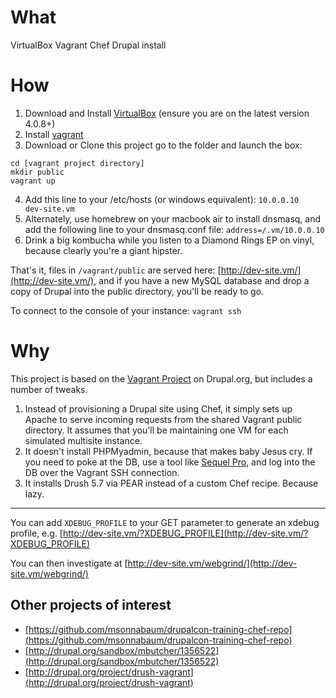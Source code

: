 # What
VirtualBox Vagrant Chef Drupal install


# How
1. Download and Install [VirtualBox](http://www.virtualbox.org/) (ensure you are on the latest version 4.0.8+)
2. Install [vagrant](http://vagrantup.com/v1/docs/getting-started/index.html)
3. Download or Clone this project go to the folder and launch the box:

```
cd [vagrant project directory]
mkdir public
vagrant up
```

4. Add this line to your /etc/hosts (or windows equivalent):
    `10.0.0.10        dev-site.vm`
5. Alternately, use homebrew on your macbook air to install dnsmasq, and add the following line to your dnsmasq.conf file:
    `address=/.vm/10.0.0.10`
6. Drink a big kombucha while you listen to a Diamond Rings EP on vinyl, because clearly you're a giant hipster.


That's it, files in `/vagrant/public` are served here: [http://dev-site.vm/](http://dev-site.vm/), and if you have a new MySQL database and drop a copy of Drupal into the public directory, you'll be ready to go.

To connect to the console of your instance:
    `vagrant ssh` 

# Why
This project is based on the [Vagrant Project](http://drupal.org/project/vagrant) on Drupal.org, but includes a number of tweaks.

1. Instead of provisioning a Drupal site using Chef, it simply sets up Apache to serve incoming requests from the shared Vagrant public directory. It assumes that you'll be maintaining one VM for each simulated multisite instance.
2. It doesn't install PHPMyadmin, because that makes baby Jesus cry. If you need to poke at the DB, use a tool like [Sequel Pro](http://www.sequelpro.com/), and log into the DB over the Vagrant SSH connection.
3. It installs Drush 5.7 via PEAR instead of a custom Chef recipe. Because lazy.

--------

You can add `XDEBUG_PROFILE` to your GET parameter to generate an xdebug profile, e.g. [http://dev-site.vm/?XDEBUG_PROFILE](http://dev-site.vm/?XDEBUG_PROFILE)

You can then investigate at [http://dev-site.vm/webgrind/](http://dev-site.vm/webgrind/)


## Other projects of interest

*  [https://github.com/msonnabaum/drupalcon-training-chef-repo](https://github.com/msonnabaum/drupalcon-training-chef-repo)
*  [http://drupal.org/sandbox/mbutcher/1356522](http://drupal.org/sandbox/mbutcher/1356522)
*  [http://drupal.org/project/drush-vagrant](http://drupal.org/project/drush-vagrant)
